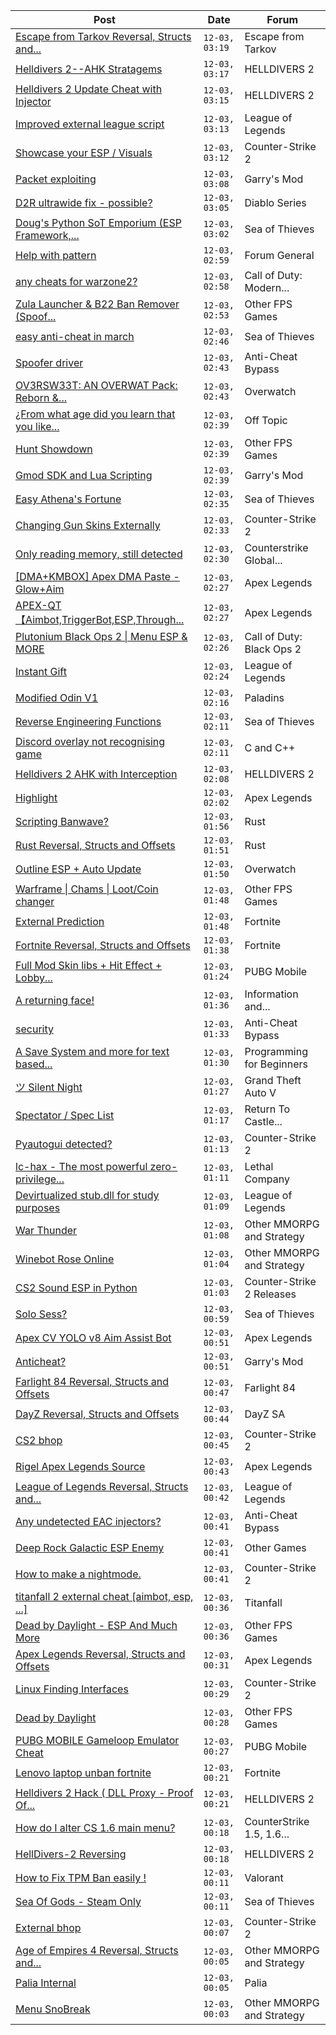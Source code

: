 |Post|Date|Forum|
|----|----|-----|
|[Escape from Tarkov Reversal, Structs and...](https://www.unknowncheats.me/forum/escape-from-tarkov/226519-escape-tarkov-reversal-structs-offsets.html)|`12-03, 03:19`|Escape from Tarkov|
|[Helldivers 2--AHK Stratagems](https://www.unknowncheats.me/forum/helldivers-2-a/625227-helldivers-2-ahk-stratagems.html)|`12-03, 03:17`|HELLDIVERS 2|
|[Helldivers 2 Update Cheat with Injector](https://www.unknowncheats.me/forum/helldivers-2-a/626639-helldivers-2-update-cheat-injector.html)|`12-03, 03:15`|HELLDIVERS 2|
|[Improved external league script](https://www.unknowncheats.me/forum/league-of-legends/625738-improved-external-league-script.html)|`12-03, 03:13`|League of Legends|
|[Showcase your ESP / Visuals](https://www.unknowncheats.me/forum/counter-strike-2-a/605571-showcase-esp-visuals.html)|`12-03, 03:12`|Counter-Strike 2|
|[Packet exploiting](https://www.unknowncheats.me/forum/garry-s-mod/626707-packet-exploiting.html)|`12-03, 03:08`|Garry's Mod|
|[D2R ultrawide fix - possible?](https://www.unknowncheats.me/forum/diablo-series/626838-d2r-ultrawide-fix.html)|`12-03, 03:05`|Diablo Series|
|[Doug's Python SoT Emporium (ESP Framework,...](https://www.unknowncheats.me/forum/sea-of-thieves/453603-dougs-python-sot-emporium-esp-framework-offset-builder-sdk-mappings.html)|`12-03, 03:02`|Sea of Thieves|
|[Help with pattern](https://www.unknowncheats.me/forum/forum-general/626930-help-pattern.html)|`12-03, 02:59`|Forum General|
|[any cheats for warzone2?](https://www.unknowncheats.me/forum/call-of-duty-modern-warfare-iii/625943-cheats-warzone2.html)|`12-03, 02:58`|Call of Duty: Modern...|
|[Zula Launcher & B22 Ban Remover (Spoof...](https://www.unknowncheats.me/forum/other-fps-games/626637-zula-launcher-b22-ban-remover-spoof-methods.html)|`12-03, 02:53`|Other FPS Games|
|[easy anti-cheat in march](https://www.unknowncheats.me/forum/sea-of-thieves/626259-easy-anti-cheat-march.html)|`12-03, 02:46`|Sea of Thieves|
|[Spoofer driver](https://www.unknowncheats.me/forum/anti-cheat-bypass/403081-spoofer-driver.html)|`12-03, 02:43`|Anti-Cheat Bypass|
|[OV3RSW33T: AN OVERWAT Pack: Reborn &...](https://www.unknowncheats.me/forum/overwatch/603412-ov3rsw33t-overwat-pack-reborn-recoded.html)|`12-03, 02:43`|Overwatch|
|[¿From what age did you learn that you like...](https://www.unknowncheats.me/forum/off-topic/626713-age-learn-hacks.html)|`12-03, 02:39`|Off Topic|
|[Hunt Showdown](https://www.unknowncheats.me/forum/other-fps-games/350352-hunt-showdown.html)|`12-03, 02:39`|Other FPS Games|
|[Gmod SDK and Lua Scripting](https://www.unknowncheats.me/forum/garry-s-mod/626914-gmod-sdk-lua-scripting.html)|`12-03, 02:39`|Garry's Mod|
|[Easy Athena's Fortune](https://www.unknowncheats.me/forum/sea-of-thieves/624897-easy-athenas-fortune.html)|`12-03, 02:35`|Sea of Thieves|
|[Changing Gun Skins Externally](https://www.unknowncheats.me/forum/counter-strike-2-a/623135-changing-gun-skins-externally.html)|`12-03, 02:33`|Counter-Strike 2|
|[Only reading memory, still detected](https://www.unknowncheats.me/forum/counterstrike-global-offensive/129159-reading-memory-detected.html)|`12-03, 02:30`|Counterstrike Global...|
|[\[DMA+KMBOX\] Apex DMA Paste - Glow+Aim](https://www.unknowncheats.me/forum/apex-legends/622378-dma-kmbox-apex-dma-paste-glow-aim.html)|`12-03, 02:27`|Apex Legends|
|[APEX-QT【Aimbot,TriggerBot,ESP,Through...](https://www.unknowncheats.me/forum/apex-legends/610936-apex-qt-aimbot-triggerbot-esp-assistance-dma.html)|`12-03, 02:27`|Apex Legends|
|[Plutonium Black Ops 2 \| Menu ESP & MORE](https://www.unknowncheats.me/forum/call-of-duty-black-ops-2-a/466909-plutonium-black-ops-2-menu-esp.html)|`12-03, 02:26`|Call of Duty: Black Ops 2|
|[Instant Gift](https://www.unknowncheats.me/forum/league-of-legends/624258-instant-gift.html)|`12-03, 02:24`|League of Legends|
|[Modified Odin V1](https://www.unknowncheats.me/forum/paladins/585919-modified-odin-v1.html)|`12-03, 02:16`|Paladins|
|[Reverse Engineering Functions](https://www.unknowncheats.me/forum/sea-of-thieves/626823-reverse-engineering-functions.html)|`12-03, 02:11`|Sea of Thieves|
|[Discord overlay not recognising game](https://www.unknowncheats.me/forum/c-and-c-/626867-discord-overlay-recognising-game.html)|`12-03, 02:11`|C and C++|
|[Helldivers 2 AHK with Interception](https://www.unknowncheats.me/forum/helldivers-2-a/626461-helldivers-2-ahk-interception.html)|`12-03, 02:08`|HELLDIVERS 2|
|[Highlight](https://www.unknowncheats.me/forum/apex-legends/626821-highlight.html)|`12-03, 02:02`|Apex Legends|
|[Scripting Banwave?](https://www.unknowncheats.me/forum/rust/626923-scripting-banwave.html)|`12-03, 01:56`|Rust|
|[Rust Reversal, Structs and Offsets](https://www.unknowncheats.me/forum/rust/164256-rust-reversal-structs-offsets.html)|`12-03, 01:51`|Rust|
|[Outline ESP + Auto Update](https://www.unknowncheats.me/forum/overwatch/592937-outline-esp-auto-update.html)|`12-03, 01:50`|Overwatch|
|[Warframe \| Chams \| Loot/Coin changer](https://www.unknowncheats.me/forum/other-fps-games/600451-warframe-chams-loot-coin-changer.html)|`12-03, 01:48`|Other FPS Games|
|[External Prediction](https://www.unknowncheats.me/forum/fortnite/624698-external-prediction.html)|`12-03, 01:48`|Fortnite|
|[Fortnite Reversal, Structs and Offsets](https://www.unknowncheats.me/forum/fortnite/235061-fortnite-reversal-structs-offsets.html)|`12-03, 01:38`|Fortnite|
|[Full Mod Skin libs + Hit Effect + Lobby...](https://www.unknowncheats.me/forum/pubg-mobile/623873-mod-skin-libs-hit-effect-lobby-kill-msg-deadbox-v3-0-a.html)|`12-03, 01:24`|PUBG Mobile|
|[A returning face!](https://www.unknowncheats.me/forum/information-and-announcements/626849-returning.html)|`12-03, 01:36`|Information and...|
|[security](https://www.unknowncheats.me/forum/anti-cheat-bypass/626731-security.html)|`12-03, 01:33`|Anti-Cheat Bypass|
|[A Save System and more for text based...](https://www.unknowncheats.me/forum/programming-for-beginners/626865-save-system-text-based-adventure-game.html)|`12-03, 01:30`|Programming for Beginners|
|[ツ Silent Night](https://www.unknowncheats.me/forum/grand-theft-auto-v/604599-silent-night.html)|`12-03, 01:27`|Grand Theft Auto V|
|[Spectator / Spec List](https://www.unknowncheats.me/forum/return-to-castle-wolfenstein/614348-spectator-spec-list.html)|`12-03, 01:17`|Return To Castle...|
|[Pyautogui detected?](https://www.unknowncheats.me/forum/counter-strike-2-a/626918-pyautogui-detected.html)|`12-03, 01:13`|Counter-Strike 2|
|[lc-hax - The most powerful zero-privilege...](https://www.unknowncheats.me/forum/lethal-company/617830-lc-hax-powerful-zero-privilege-lethal-company-internal-cheat.html)|`12-03, 01:11`|Lethal Company|
|[Devirtualized stub.dll for study purposes](https://www.unknowncheats.me/forum/league-of-legends/626917-devirtualized-stub-dll-study-purposes.html)|`12-03, 01:09`|League of Legends|
|[War Thunder](https://www.unknowncheats.me/forum/other-mmorpg-and-strategy/85949-war-thunder.html)|`12-03, 01:08`|Other MMORPG and Strategy|
|[Winebot Rose Online](https://www.unknowncheats.me/forum/other-mmorpg-and-strategy/625663-winebot-rose-online.html)|`12-03, 01:04`|Other MMORPG and Strategy|
|[CS2 Sound ESP in Python](https://www.unknowncheats.me/forum/counter-strike-2-releases/617907-cs2-sound-esp-python.html)|`12-03, 01:03`|Counter-Strike 2 Releases|
|[Solo Sess?](https://www.unknowncheats.me/forum/sea-of-thieves/626916-solo-sess.html)|`12-03, 00:59`|Sea of Thieves|
|[Apex CV YOLO v8 Aim Assist Bot](https://www.unknowncheats.me/forum/apex-legends/624584-apex-cv-yolo-v8-aim-assist-bot.html)|`12-03, 00:51`|Apex Legends|
|[Anticheat?](https://www.unknowncheats.me/forum/garry-s-mod/621512-anticheat.html)|`12-03, 00:51`|Garry's Mod|
|[Farlight 84 Reversal, Structs and Offsets](https://www.unknowncheats.me/forum/farlight-84-a/580566-farlight-84-reversal-structs-offsets.html)|`12-03, 00:47`|Farlight 84|
|[DayZ Reversal, Structs and Offsets](https://www.unknowncheats.me/forum/dayz-sa/104269-dayz-reversal-structs-offsets.html)|`12-03, 00:44`|DayZ SA|
|[CS2 bhop](https://www.unknowncheats.me/forum/counter-strike-2-a/626904-cs2-bhop.html)|`12-03, 00:45`|Counter-Strike 2|
|[Rigel Apex Legends Source](https://www.unknowncheats.me/forum/apex-legends/623179-rigel-apex-legends-source.html)|`12-03, 00:43`|Apex Legends|
|[League of Legends Reversal, Structs and...](https://www.unknowncheats.me/forum/league-of-legends/310587-league-legends-reversal-structs-offsets.html)|`12-03, 00:42`|League of Legends|
|[Any undetected EAC injectors?](https://www.unknowncheats.me/forum/anti-cheat-bypass/626835-undetected-eac-injectors.html)|`12-03, 00:41`|Anti-Cheat Bypass|
|[Deep Rock Galactic ESP Enemy](https://www.unknowncheats.me/forum/other-games/626582-deep-rock-galactic-esp-enemy.html)|`12-03, 00:41`|Other Games|
|[How to make a nightmode.](https://www.unknowncheats.me/forum/counter-strike-2-a/626888-nightmode.html)|`12-03, 00:41`|Counter-Strike 2|
|[titanfall 2 external cheat \[aimbot, esp, ...\]](https://www.unknowncheats.me/forum/titanfall/469406-titanfall-2-external-cheat-aimbot-esp.html)|`12-03, 00:36`|Titanfall|
|[Dead by Daylight - ESP And Much More](https://www.unknowncheats.me/forum/other-fps-games/625890-dead-daylight-esp.html)|`12-03, 00:36`|Other FPS Games|
|[Apex Legends Reversal, Structs and Offsets](https://www.unknowncheats.me/forum/apex-legends/319804-apex-legends-reversal-structs-offsets.html)|`12-03, 00:31`|Apex Legends|
|[Linux Finding Interfaces](https://www.unknowncheats.me/forum/counter-strike-2-a/626913-linux-finding-interfaces.html)|`12-03, 00:29`|Counter-Strike 2|
|[Dead by Daylight](https://www.unknowncheats.me/forum/other-fps-games/178856-dead-daylight.html)|`12-03, 00:28`|Other FPS Games|
|[PUBG MOBILE Gameloop Emulator Cheat](https://www.unknowncheats.me/forum/pubg-mobile/576303-pubg-mobile-gameloop-emulator-cheat.html)|`12-03, 00:27`|PUBG Mobile|
|[Lenovo laptop unban fortnite](https://www.unknowncheats.me/forum/fortnite/626911-lenovo-laptop-unban-fortnite.html)|`12-03, 00:21`|Fortnite|
|[Helldivers 2 Hack ( DLL Proxy - Proof Of...](https://www.unknowncheats.me/forum/helldivers-2-a/625832-helldivers-2-hack-dll-proxy-proof-concept.html)|`12-03, 00:21`|HELLDIVERS 2|
|[How do I alter CS 1.6 main menu?](https://www.unknowncheats.me/forum/counterstrike-1-5-1-6-and-mods/625127-alter-cs-1-6-main-menu.html)|`12-03, 00:18`|CounterStrike 1.5, 1.6...|
|[HellDivers-2 Reversing](https://www.unknowncheats.me/forum/helldivers-2-a/623128-helldivers-2-reversing.html)|`12-03, 00:18`|HELLDIVERS 2|
|[How to Fix TPM Ban easily !](https://www.unknowncheats.me/forum/valorant/626786-fix-tpm-ban-easily.html)|`12-03, 00:11`|Valorant|
|[Sea Of Gods - Steam Only](https://www.unknowncheats.me/forum/sea-of-thieves/614719-sea-gods-steam.html)|`12-03, 00:11`|Sea of Thieves|
|[External bhop](https://www.unknowncheats.me/forum/counter-strike-2-a/626779-external-bhop.html)|`12-03, 00:07`|Counter-Strike 2|
|[Age of Empires 4 Reversal, Structs and...](https://www.unknowncheats.me/forum/other-mmorpg-and-strategy/589592-age-empires-4-reversal-structs-offsets.html)|`12-03, 00:05`|Other MMORPG and Strategy|
|[Palia Internal](https://www.unknowncheats.me/forum/palia/598138-palia-internal.html)|`12-03, 00:05`|Palia|
|[Menu SnoBreak](https://www.unknowncheats.me/forum/other-mmorpg-and-strategy/620147-menu-snobreak.html)|`12-03, 00:03`|Other MMORPG and Strategy|
